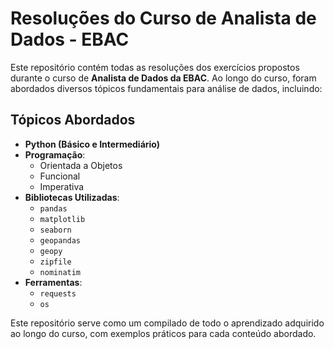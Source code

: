 # Resoluções do Curso de Analista de Dados - EBAC

Este repositório contém todas as resoluções dos exercícios propostos durante o curso de **Analista de Dados da EBAC**. Ao longo do curso, foram abordados diversos tópicos fundamentais para análise de dados, incluindo:

## Tópicos Abordados
- **Python (Básico e Intermediário)**
- **Programação**: 
  - Orientada a Objetos
  - Funcional
  - Imperativa
- **Bibliotecas Utilizadas**:
  - `pandas`
  - `matplotlib`
  - `seaborn`
  - `geopandas`
  - `geopy`
  - `zipfile`
  - `nominatim`
- **Ferramentas**:
  - `requests`
  - `os`

Este repositório serve como um compilado de todo o aprendizado adquirido ao longo do curso, com exemplos práticos para cada conteúdo abordado.
